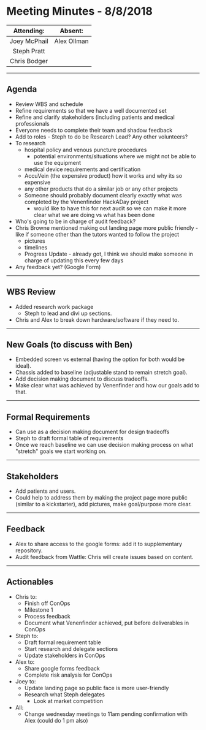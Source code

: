 # Meeting Minutes - 8/8/2018

| Attending: | Absent: |
| :---: | :---: |
| Joey McPhail | Alex Ollman |
| Steph Pratt | |
| Chris Bodger | |

---

## Agenda
* Review WBS and schedule
* Refine requirements so that we have a well documented set
* Refine and clarify stakeholders (including patients and medical professionals
* Everyone needs to complete their team and shadow feedback
* Add to roles - Steph to do be Research Lead? Any other volunteers?
* To research 
  * hospital policy and venous puncture procedures
    * potential environments/situations where we might not be able to use the equipment
  * medical device requirements and certification
  * AccuVein (the expensive product) how it works and why its so expensive
  * any other products that do a similar job or any other projects
  * Someone should probably document clearly exactly what was completed by the Venenfinder HackADay project
    * would like to have this for next audit so we can make it more clear what we are doing vs what has been done
* Who's going to be in charge of audit feedback?
* Chris Browne mentioned making out landing page more public friendly - like if someone other than the tutors wanted to follow the project
  * pictures
  * timelines
  * Progress Update - already got, I think we should make someone in charge of updating this every few days
* Any feedback yet? (Google Form)

---

## WBS Review
* Added research work package
  * Steph to lead and divi up sections.
* Chris and Alex to break down hardware/software if they need to.

---

## New Goals (to discuss with Ben)
* Embedded screen vs external (having the option for both would be ideal).
* Chassis added to baseline (adjustable stand to remain stretch goal).
* Add decision making document to discuss tradeoffs.
* Make clear what was achieved by Venenfinder and how our goals add to that.

---

## Formal Requirements
* Can use as a decision making document for design tradeoffs
* Steph to draft formal table of requirements
* Once we reach baseline we can use decision making process on what "stretch" goals we start working on.

---

## Stakeholders
* Add patients and users.
* Could help to address them by making the project page more public (similar to a kickstarter), add pictures, make goal/purpose more clear.

---

## Feedback
* Alex to share access to the google forms: add it to supplementary repository.
* Audit feedback from Wattle: Chris will create issues based on content.

---

## Actionables
* Chris to:
  * Finish off ConOps
  * Milestone 1
  * Process feedback
  * Document what Venenfinder achieved, put before deliverables in ConOps
* Steph to:
  * Draft formal requirement table
  * Start research and delegate sections
  * Update stakeholders in ConOps
* Alex to:
  * Share google forms feedback
  * Complete risk analysis for ConOps
* Joey to:
  * Update landing page so public face is more user-friendly
  * Research what Steph delegates
    * Look at market competition
* All:
  * Change wednesday meetings to 11am pending confirmation with Alex (could do 1 pm also)
